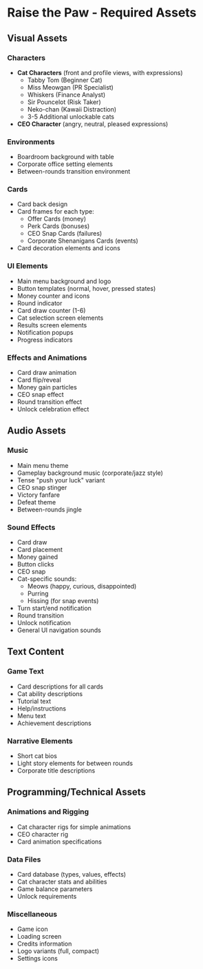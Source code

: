 # Raise the Paw - Required Assets

## Visual Assets

### Characters
- **Cat Characters** (front and profile views, with expressions)
  - Tabby Tom (Beginner Cat)
  - Miss Meowgan (PR Specialist)
  - Whiskers (Finance Analyst)
  - Sir Pouncelot (Risk Taker)
  - Neko-chan (Kawaii Distraction)
  - 3-5 Additional unlockable cats
- **CEO Character** (angry, neutral, pleased expressions)

### Environments
- Boardroom background with table
- Corporate office setting elements
- Between-rounds transition environment

### Cards
- Card back design
- Card frames for each type:
  - Offer Cards (money)
  - Perk Cards (bonuses)
  - CEO Snap Cards (failures)
  - Corporate Shenanigans Cards (events)
- Card decoration elements and icons

### UI Elements
- Main menu background and logo
- Button templates (normal, hover, pressed states)
- Money counter and icons
- Round indicator
- Card draw counter (1-6)
- Cat selection screen elements
- Results screen elements
- Notification popups
- Progress indicators

### Effects and Animations
- Card draw animation
- Card flip/reveal
- Money gain particles
- CEO snap effect
- Round transition effect
- Unlock celebration effect

## Audio Assets

### Music
- Main menu theme
- Gameplay background music (corporate/jazz style)
- Tense "push your luck" variant
- CEO snap stinger
- Victory fanfare
- Defeat theme
- Between-rounds jingle

### Sound Effects
- Card draw
- Card placement
- Money gained
- Button clicks
- CEO snap
- Cat-specific sounds:
  - Meows (happy, curious, disappointed)
  - Purring
  - Hissing (for snap events)
- Turn start/end notification
- Round transition
- Unlock notification
- General UI navigation sounds

## Text Content

### Game Text
- Card descriptions for all cards
- Cat ability descriptions
- Tutorial text
- Help/instructions
- Menu text
- Achievement descriptions

### Narrative Elements
- Short cat bios
- Light story elements for between rounds
- Corporate title descriptions

## Programming/Technical Assets

### Animations and Rigging
- Cat character rigs for simple animations
- CEO character rig
- Card animation specifications

### Data Files
- Card database (types, values, effects)
- Cat character stats and abilities
- Game balance parameters
- Unlock requirements

### Miscellaneous
- Game icon
- Loading screen
- Credits information
- Logo variants (full, compact)
- Settings icons 